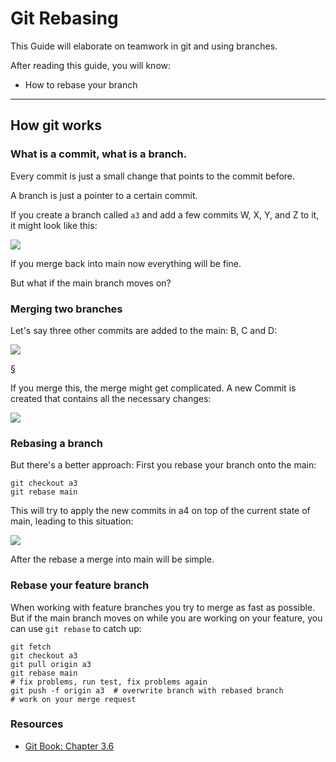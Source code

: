 Git Rebasing
=============

This Guide will elaborate on teamwork in git
and using branches.

After reading this guide, you will know:

* How to rebase your branch

----------------------------------------------------------------

How git works
---------

### What is a commit, what is a branch.

Every commit is just a small change that
points to the commit before.

A branch is just a pointer to a certain commit.

If you create a branch called `a3` and add
a few commits W, X, Y, and Z to it, it might look like this:

![](images/git_branch.svg)

If you merge back into main now everything will be fine.

But what if the main branch moves on?


### Merging two branches

Let's say three other commits are added to the main: B, C and D:

![](images/git_branches.svg)

§

If you merge this, the merge might get complicated.
A new Commit is created that contains all the necessary changes:

![](images/git_merge.svg)

### Rebasing a branch


But there's a better approach: First you rebase your branch onto the main:

```
git checkout a3
git rebase main
```

This will try to apply the new commits in a4 on top
of the current state of main, leading to this situation:

![](images/git_rebase.svg)

After the rebase a merge into main will be simple.


### Rebase your feature branch

When working with feature branches you try to merge as fast as possible.
But if the main branch moves on while you are working on your feature,
you can use `git rebase` to catch up:


```shell
git fetch
git checkout a3
git pull origin a3
git rebase main
# fix problems, run test, fix problems again
git push -f origin a3  # overwrite branch with rebased branch
# work on your merge request
```


### Resources

* [Git Book: Chapter 3.6](https://git-scm.com/book/en/v2/Git-Branching-Rebasing)
